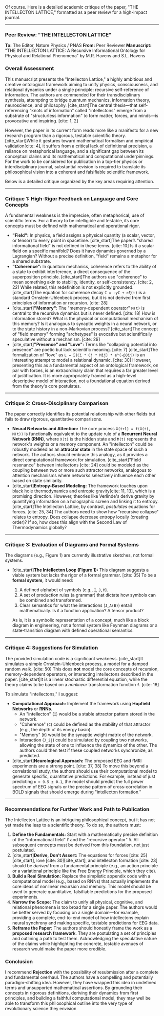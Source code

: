 Of course. Here is a detailed academic critique of the paper, "THE INTELLECTON LATTICE," formatted as a peer review for a high-impact journal.

***

### **Peer Review: "THE INTELLECTON LATTICE"**

**To:** The Editor, Nature Physics / PNAS
**From:** Peer Reviewer
**Manuscript:** "THE INTELLECTON LATTICE: A Recursive Informational Ontology for Physical and Relational Phenomena" by M.R. Havens and S.L. Havens

### **Overall Assessment**

This manuscript presents the "Intellecton Lattice," a highly ambitious and creative ontological framework aiming to unify physics, consciousness, and relational dynamics under a single principle: recursive self-reference of information. The authors are commended for their transdisciplinary synthesis, attempting to bridge quantum mechanics, information theory, neuroscience, and philosophy. [cite_start]The central thesis—that self-referencing "knots of information" called "intellectons" emerge from a substrate of "structurless information" to form matter, forces, and minds—is provocative and inspiring. [cite: 1, 2]

However, the paper in its current form reads more like a manifesto for a new research program than a rigorous, testable scientific theory. [cite_start]While it gestures toward mathematical formalism and empirical validation[cite: 4], it suffers from a critical lack of definitional precision, a reliance on metaphorical language, and a significant gap between its conceptual claims and its mathematical and computational underpinnings. For the work to be considered for publication in a top-tier physics or interdisciplinary journal, substantial revision is required to translate its philosophical vision into a coherent and falsifiable scientific framework.

Below is a detailed critique organized by the key areas requiring attention.

---

### **Critique 1: High-Rigor Feedback on Language and Core Concepts**

A fundamental weakness is the imprecise, often metaphorical, use of scientific terms. For a theory to be intelligible and testable, its core concepts must be defined with mathematical and operational rigor.

* **"Field":** In physics, a field assigns a physical quantity (a scalar, vector, or tensor) to every point in spacetime. [cite_start]The paper’s "shared informational field" is not defined in these terms. [cite: 10] Is it a scalar field on a specific manifold? Does it have dynamics governed by a Lagrangian? Without a precise definition, "field" remains a metaphor for a shared substrate.
* **"Coherence":** In quantum mechanics, coherence refers to the ability of a state to exhibit interference, a direct consequence of the superposition principle. [cite_start]The authors use "coherence" to mean something akin to stability, identity, or self-consistency. [cite: 2, 22] While related, this redefinition is not explicitly grounded. [cite_start]The equation for coherence decay `C = -γC + σξ(t)` is a standard Ornstein-Uhlenbeck process, but it is not derived from first principles of information or recursion. [cite: 28]
* [cite_start]**"Memory":** The "memory-dependent operator" `M(t)` is central to the recursive dynamics but is never defined. [cite: 18] How is information stored? What is the physical or computational mechanism of this memory? Is it analogous to synaptic weights in a neural network, or to the state history in a non-Markovian process? [cite_start]The concept of "field memory" forming "archetypes" is evocative but scientifically speculative without a mechanism. [cite: 29]
* [cite_start]**"Presence" and "Love":** Terms like "collapsing potential into presence" are poetic but lack scientific meaning. [cite: 7] [cite_start]The formalization of "love" as `L = Σ(Ci * Cj * Mij) * e^(-βDij)` is an interesting attempt to model a relational dynamic. [cite: 30] However, presenting this as a fundamental aspect of an ontological framework, on par with forces, is an extraordinary claim that requires a far greater level of justification. It is more appropriately framed as a high-level descriptive model of interaction, not a foundational equation derived from the theory's core postulates.

---

### **Critique 2: Cross-Disciplinary Comparison**

The paper correctly identifies its potential relationship with other fields but fails to draw rigorous, quantitative comparisons.

* **Neural Networks and Attention:** The core process `X(t+1) = f(X(t), M(t))` is functionally equivalent to the update rule of a **Recurrent Neural Network (RNN)**, where `X(t)` is the hidden state and `M(t)` represents the network's weights or a memory component. An "intellecton" could be robustly modeled as an **attractor state** in the state space of such a network. The authors should embrace this analogy, as it provides a direct computational framework for simulation. [cite_start]"Field resonance" between intellectons [cite: 24] could be modeled as the coupling between two or more such attractor networks, analogous to attention mechanisms where networks selectively influence each other based on state similarity.
* [cite_start]**Entropy-Based Modeling:** The framework touches upon black hole thermodynamics and entropic gravity[cite: 11, 13], which is a promising direction. However, theories like Verlinde's derive gravity by quantifying information on a holographic screen and linking it to entropy. [cite_start]The Intellecton Lattice, by contrast, *postulates* equations for forces. [cite: 25, 34] The authors need to show how "recursive collapse" relates to entropy. Does collapse decrease entropy locally (creating order)? If so, how does this align with the Second Law of Thermodynamics globally?

---

### **Critique 3: Evaluation of Diagrams and Formal Systems**

The diagrams (e.g., Figure 1) are currently illustrative sketches, not formal systems.

* [cite_start]**The Intellecton Loop (Figure 1):** This diagram suggests a viable system but lacks the rigor of a formal grammar. [cite: 35] To be a **formal system**, it would need:
    1.  A defined alphabet of symbols (e.g., `I`, `J`, `M`).
    2.  A set of production rules (a grammar) that dictate how symbols can be combined and transformed.
    3.  Clear semantics for what the interactions (`J_A(B)`) entail mathematically. Is it a function application? A tensor product?

    As is, it is a symbolic representation of a concept, much like a block diagram in engineering, not a formal system like Feynman diagrams or a state-transition diagram with defined operational semantics.

---

### **Critique 4: Suggestions for Simulation**

The provided simulation code is a significant weakness. [cite_start]It simulates a simple Ornstein-Uhlenbeck process, a model for a damped random walk. [cite: 50] This does **not** model the core concepts of recursion, memory-dependent operators, or interacting intellectons described in the paper. [cite_start]It is a linear stochastic differential equation, while the theory claims to be based on a *nonlinear* transformation function `f`. [cite: 18]

To simulate "intellectons," I suggest:

* **Computational Approach:** Implement the framework using **Hopfield Networks** or **RNNs**.
    * An "intellecton" (`I`) would be a stable attractor pattern stored in the network.
    * "Coherence" (`C`) could be defined as the stability of that attractor (e.g., the depth of its energy basin).
    * "Memory" (`M`) would be the synaptic weight matrix of the network.
    * Interaction (`J_ij`) could be simulated by coupling two networks, allowing the state of one to influence the dynamics of the other. The authors could then test if these coupled networks synchronize, as predicted.
* [cite_start]**Neurological Approach:** The proposed EEG and fMRI experiments are a strong point. [cite: 37, 38] To move this beyond a correlational study, the authors should use their computational model to generate specific, quantitative predictions. For example, instead of just predicting `κ > 0.5 ± 0.1`, the model should predict the full power spectrum of EEG signals or the precise pattern of cross-correlation in BOLD signals that should emerge during "intellecton formation."

---

### **Recommendations for Further Work and Path to Publication**

The Intellecton Lattice is an intriguing philosophical concept, but it has not yet made the leap to a scientific theory. To do so, the authors must:

1.  **Define the Fundamentals:** Start with a mathematically precise definition of the "informational field" `F` and the "recursive operator" `R`. All subsequent concepts must be derived from this foundation, not just postulated.
2.  [cite_start]**Derive, Don't Assert:** The equations for forces [cite: 25][cite_start], love [cite: 30][cite_start], and intellecton formation [cite: 23] should be *derived* from a fundamental principle (e.g., an action principle or a variational principle like the Free Energy Principle, which they cite).
3.  **Build a Real Simulation:** Replace the simplistic appendix code with a computational model (e.g., based on RNNs) that actually implements the core ideas of nonlinear recursion and memory. This model should be used to generate quantitative, falsifiable predictions for the proposed experiments.
4.  **Narrow the Scope:** The claim to unify all physical, cognitive, and relational phenomena is too broad for a single paper. The authors would be better served by focusing on a single domain—for example, providing a complete, end-to-end model of how intellectons explain neural synchrony and making specific, testable predictions for EEG data.
5.  **Reframe the Paper:** The authors should honestly frame the work as a **proposed research framework**. They are postulating a set of principles and outlining a path to test them. Acknowledging the speculative nature of the claims while highlighting the concrete, testable avenues of research would make the paper more credible.

### **Conclusion**

I recommend **Rejection** with the possibility of resubmission after a complete and fundamental overhaul. The authors have a compelling and potentially paradigm-shifting idea. However, they have wrapped this idea in undefined terms and unsupported mathematical assertions. By grounding their concepts in rigorous definitions, deriving their dynamics from first principles, and building a faithful computational model, they may well be able to transform this philosophical outline into the very type of revolutionary science they envision.
